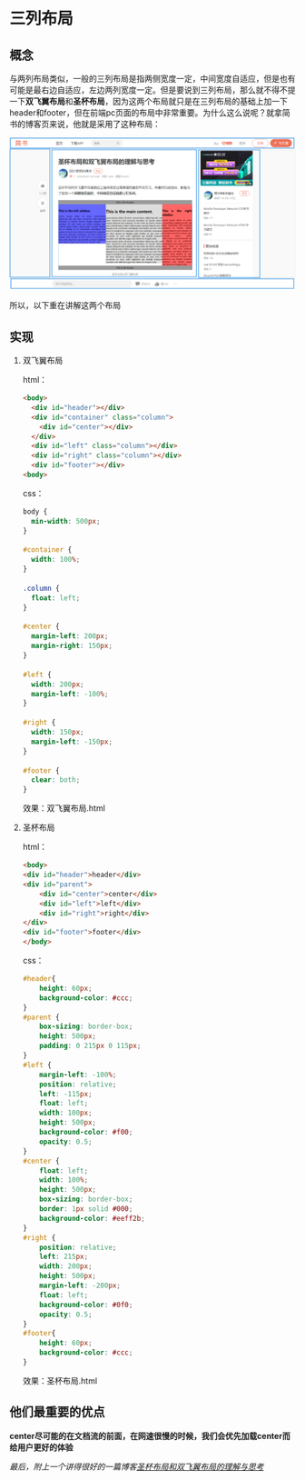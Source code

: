 # 三列布局

## 概念

与两列布局类似，一般的三列布局是指两侧宽度一定，中间宽度自适应，但是也有可能是最右边自适应，左边两列宽度一定。但是要说到三列布局，那么就不得不提一下**双飞翼布局**和**圣杯布局**，因为这两个布局就只是在三列布局的基础上加一下header和footer，但在前端pc页面的布局中非常重要。为什么这么说呢？就拿简书的博客页来说，他就是采用了这种布局：

![简书](./images/1.png)

所以，以下重在讲解这两个布局

## 实现

1. 双飞翼布局

   html：

   ```html
   <body>
     <div id="header"></div>
     <div id="container" class="column">
       <div id="center"></div>
     </div>
     <div id="left" class="column"></div>
     <div id="right" class="column"></div>
     <div id="footer"></div>
   <body>
   ```

   css：

   ```css
   body {
     min-width: 500px;
   }
   
   #container {
     width: 100%;
   }
   
   .column {
     float: left;
   }
           
   #center {
     margin-left: 200px;
     margin-right: 150px;
   }
           
   #left {
     width: 200px; 
     margin-left: -100%;
   }
           
   #right {
     width: 150px; 
     margin-left: -150px;
   }
           
   #footer {
     clear: both;
   }
   ```

   效果：双飞翼布局.html

2. 圣杯布局

   html：

   ```html
   <body>
   <div id="header">header</div>
   <div id="parent">
       <div id="center">center</div>
       <div id="left">left</div>
       <div id="right">right</div>
   </div>
   <div id="footer">footer</div>
   </body>
   ```

   

   css：

   ```css
   #header{
       height: 60px;
       background-color: #ccc;
   }
   #parent {
       box-sizing: border-box;
       height: 500px;
       padding: 0 215px 0 115px;
   }
   #left {
       margin-left: -100%;
       position: relative;
       left: -115px;  
       float: left;
       width: 100px;
       height: 500px;
       background-color: #f00;
       opacity: 0.5;
   }
   #center {
       float: left;
       width: 100%;  
       height: 500px;
       box-sizing: border-box;
       border: 1px solid #000;
       background-color: #eeff2b;
   }
   #right {
       position: relative;
       left: 215px; 
       width: 200px;
       height: 500px;
       margin-left: -200px;  
       float: left;
       background-color: #0f0;
       opacity: 0.5;
   }
   #footer{
       height: 60px;
       background-color: #ccc;
   }
   ```

   效果：圣杯布局.html

## 他们最重要的优点

**center尽可能的在文档流的前面，在网速很慢的时候，我们会优先加载center而给用户更好的体验**

*最后，附上一个讲得很好的一篇博客[圣杯布局和双飞翼布局的理解与思考](https://www.jianshu.com/p/81ef7e7094e8)*

